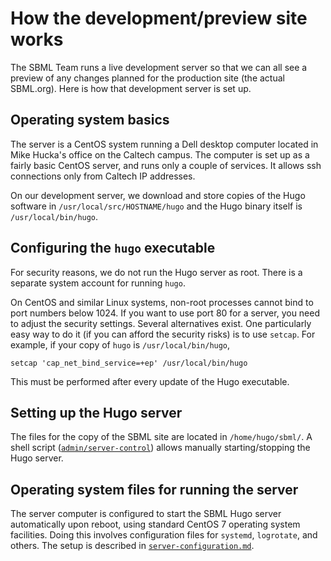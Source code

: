 How the development/preview site works
======================================

The SBML Team runs a live development server so that we can all see a preview of any changes planned for the production site (the actual SBML.org).  Here is how that development server is set up.


Operating system basics
-----------------------

The server is a CentOS system running a Dell desktop computer located in Mike Hucka's office on the Caltech campus.  The computer is set up as a fairly basic CentOS server, and runs only a couple of services.  It allows ssh connections only from Caltech IP addresses.

On our development server, we download and store copies of the Hugo software in `/usr/local/src/HOSTNAME/hugo` and the Hugo binary itself is `/usr/local/bin/hugo`.


Configuring the `hugo` executable
----------------------------------

For security reasons, we do not run the Hugo server as root.  There is a separate system account for running `hugo`.

On CentOS and similar Linux systems, non-root processes cannot bind to port numbers below 1024.  If you want to use port 80 for a server, you need to adjust the security settings.  Several alternatives exist.  One particularly easy way to do it (if you can afford the security risks) is to use `setcap`.  For example, if your copy of `hugo` is `/usr/local/bin/hugo`, 
```
setcap 'cap_net_bind_service=+ep' /usr/local/bin/hugo
```
This must be performed after every update of the Hugo executable.


Setting up the Hugo server
--------------------------

The files for the copy of the SBML site are located in `/home/hugo/sbml/`.  A shell script ([`admin/server-control`](../../admin/server-control)) allows manually starting/stopping the Hugo server.


Operating system files for running the server
---------------------------------------------

The server computer is configured to start the SBML Hugo server automatically upon reboot, using standard CentOS 7 operating system facilities.  Doing this involves configuration files for `systemd`, `logrotate`, and others.  The setup is described in [`server-configuration.md`](server-configuration.md).

